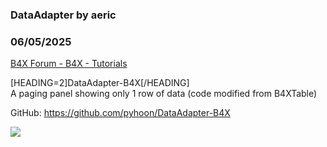 ###  DataAdapter by aeric
### 06/05/2025
[B4X Forum - B4X - Tutorials](https://www.b4x.com/android/forum/threads/167309/)

[HEADING=2]DataAdapter-B4X[/HEADING]  
A paging panel showing only 1 row of data (code modified from B4XTable)  
  
GitHub: <https://github.com/pyhoon/DataAdapter-B4X>  
  
![](https://www.b4x.com/android/forum/attachments/164591)